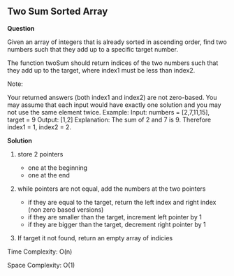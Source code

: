<h2>Two Sum Sorted Array</h2>

**Question**

Given an array of integers that is already sorted in ascending order, find two numbers such that they add up to a specific target number.

The function twoSum should return indices of the two numbers such that they add up to the target, where index1 must be less than index2.

Note:

Your returned answers (both index1 and index2) are not zero-based.
You may assume that each input would have exactly one solution and you may not use the same element twice.
Example:
Input: numbers = [2,7,11,15], target = 9
Output: [1,2]
Explanation: The sum of 2 and 7 is 9. Therefore index1 = 1, index2 = 2.

**Solution**
1) store 2 pointers
    - one at the beginning
    - one at the end

2) while pointers are not equal, add the numbers at the two pointers
    - if they are equal to the target, return the left index and right index (non zero
      based versions)
    - if they are smaller than the target, increment left pointer by 1
    - if they are bigger than the target, decrement right pointer by 1

3) If target it not found, return an empty array of indicies

Time Complexity: O(n)

Space Complexity: O(1)

